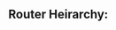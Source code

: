 ## Router Heirarchy:

<Route path="/" component={App}>
  <IndexRoute component={PollIndex} />
  <Route path="users/new" component={NewUser} />
  <Route path="session/new" component={NewSession} />
  <Route path="polls" component={PollIndex} />
  <Route path="polls/:pollId/edit" component={EditPoll} />
  <Route path="polls/:pollId" component={PollShow} />
  <Route path="polls/new" component={MultiPollForm} />
  <Route path="answer/:postIdentifier" component={AnswerPoll} />
</Route>
